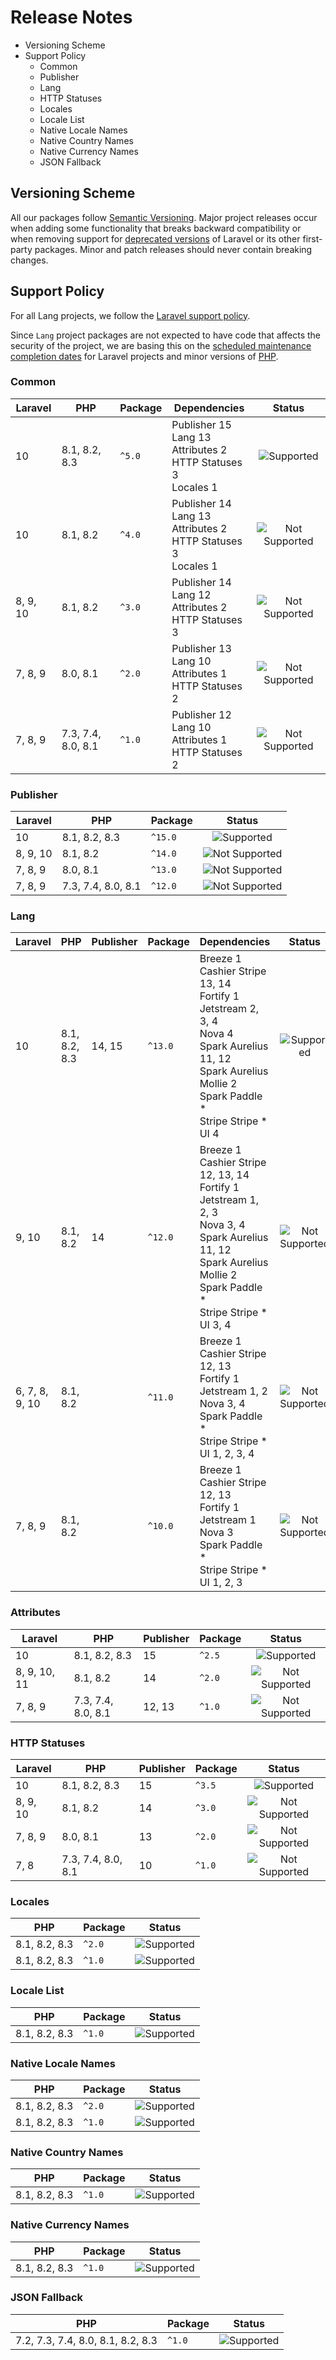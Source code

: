 # Release Notes

<tldr>

- <a anchor="versioning-scheme" summary="">Versioning Scheme</a>
- <a anchor="support-policy" summary="">Support Policy</a>
    - <a anchor="common" summary="">Common</a>
    - <a anchor="publisher" summary="">Publisher</a>
    - <a anchor="lang" summary="">Lang</a>
    - <a anchor="http-statuses" summary="">HTTP Statuses</a>
    - <a anchor="locales" summary="">Locales</a>
    - <a anchor="locale-list" summary="">Locale List</a>
    - <a anchor="native-locale-names" summary="">Native Locale Names</a>
    - <a anchor="native-country-names" summary="">Native Country Names</a>
    - <a anchor="native-currency-names" summary="">Native Currency Names</a>
    - <a anchor="json-fallback" summary="">JSON Fallback</a>

</tldr>

## Versioning Scheme

All our packages follow [Semantic Versioning](https://semver.org).
Major project releases occur when adding some functionality that breaks backward compatibility or when removing support
for [deprecated versions](https://laravel.com/docs/releases) of Laravel or its other first-party packages.
Minor and patch releases should never contain breaking changes.

## Support Policy

For all Lang projects, we follow the [Laravel support policy](https://laravel.com/docs/releases).

Since `Lang` project packages are not expected to have code that affects the security of the project, we are
basing this on the [scheduled maintenance completion dates](https://laravel.com/docs/releases#support-policy)
for Laravel projects and minor versions of [PHP](https://www.php.net).

### Common

| Laravel  | PHP                | Package | Dependencies                                                                |                 Status                  |
|----------|--------------------|---------|-----------------------------------------------------------------------------|:---------------------------------------:|
| 10       | 8.1, 8.2, 8.3      | `^5.0`  | Publisher 15<br/>Lang 13<br/>Attributes 2<br/>HTTP Statuses 3<br/>Locales 1 |     ![Supported](%badge-supported%)     |
| 10       | 8.1, 8.2           | `^4.0`  | Publisher 14<br/>Lang 13<br/>Attributes 2<br/>HTTP Statuses 3<br/>Locales 1 | ![Not Supported](%badge-not-supported%) |
| 8, 9, 10 | 8.1, 8.2           | `^3.0`  | Publisher 14<br/>Lang 12<br/>Attributes 2<br/>HTTP Statuses 3               | ![Not Supported](%badge-not-supported%) |
| 7, 8, 9  | 8.0, 8.1           | `^2.0`  | Publisher 13<br/>Lang 10<br/>Attributes 1<br/>HTTP Statuses 2               | ![Not Supported](%badge-not-supported%) |
| 7, 8, 9  | 7.3, 7.4, 8.0, 8.1 | `^1.0`  | Publisher 12<br/>Lang 10<br/>Attributes 1<br/>HTTP Statuses 2               | ![Not Supported](%badge-not-supported%) |

### Publisher

| Laravel  | PHP                | Package |                 Status                  |
|----------|--------------------|---------|:---------------------------------------:|
| 10       | 8.1, 8.2, 8.3      | `^15.0` |     ![Supported](%badge-supported%)     |
| 8, 9, 10 | 8.1, 8.2           | `^14.0` | ![Not Supported](%badge-not-supported%) |
| 7, 8, 9  | 8.0, 8.1           | `^13.0` | ![Not Supported](%badge-not-supported%) |
| 7, 8, 9  | 7.3, 7.4, 8.0, 8.1 | `^12.0` | ![Not Supported](%badge-not-supported%) |

### Lang

| Laravel        | PHP           | Publisher | Package | Dependencies                                                                                                                                                                                      |                 Status                  |
|----------------|---------------|-----------|---------|---------------------------------------------------------------------------------------------------------------------------------------------------------------------------------------------------|:---------------------------------------:|
| 10             | 8.1, 8.2, 8.3 | 14, 15    | `^13.0` | Breeze 1<br/>Cashier Stripe 13, 14<br/>Fortify 1<br/>Jetstream 2, 3, 4<br/>Nova 4<br/>Spark Aurelius 11, 12<br/>Spark Aurelius Mollie 2<br/>Spark Paddle *<br/>Stripe Stripe *<br/>UI 4           |     ![Supported](%badge-supported%)     |
| 9, 10          | 8.1, 8.2      | 14        | `^12.0` | Breeze 1<br/>Cashier Stripe 12, 13, 14<br/>Fortify 1<br/>Jetstream 1, 2, 3<br/>Nova 3, 4<br/>Spark Aurelius 11, 12<br/>Spark Aurelius Mollie 2<br/>Spark Paddle *<br/>Stripe Stripe *<br/>UI 3, 4 | ![Not Supported](%badge-not-supported%) |
| 6, 7, 8, 9, 10 | 8.1, 8.2      |           | `^11.0` | Breeze 1<br/>Cashier Stripe 12, 13<br/>Fortify 1<br/>Jetstream 1, 2<br/>Nova 3, 4<br/>Spark Paddle *<br/>Stripe Stripe *<br/>UI 1, 2, 3, 4                                                        | ![Not Supported](%badge-not-supported%) |
| 7, 8, 9        | 8.1, 8.2      |           | `^10.0` | Breeze 1<br/>Cashier Stripe 12, 13<br/>Fortify 1<br/>Jetstream 1<br/>Nova 3<br/>Spark Paddle *<br/>Stripe Stripe *<br/>UI 1, 2, 3                                                                 | ![Not Supported](%badge-not-supported%) |

### Attributes

| Laravel      | PHP                | Publisher | Package |                 Status                  |
|--------------|--------------------|-----------|---------|:---------------------------------------:|
| 10           | 8.1, 8.2, 8.3      | 15        | `^2.5`  |     ![Supported](%badge-supported%)     |
| 8, 9, 10, 11 | 8.1, 8.2           | 14        | `^2.0`  | ![Not Supported](%badge-not-supported%) |
| 7, 8, 9      | 7.3, 7.4, 8.0, 8.1 | 12, 13    | `^1.0`  | ![Not Supported](%badge-not-supported%) |

### HTTP Statuses

| Laravel  | PHP                | Publisher | Package |                 Status                  |
|----------|--------------------|-----------|---------|:---------------------------------------:|
| 10       | 8.1, 8.2, 8.3      | 15        | `^3.5`  |     ![Supported](%badge-supported%)     |
| 8, 9, 10 | 8.1, 8.2           | 14        | `^3.0`  | ![Not Supported](%badge-not-supported%) |
| 7, 8, 9  | 8.0, 8.1           | 13        | `^2.0`  | ![Not Supported](%badge-not-supported%) |
| 7, 8     | 7.3, 7.4, 8.0, 8.1 | 10        | `^1.0`  | ![Not Supported](%badge-not-supported%) |

### Locales

| PHP           | Package |             Status              |
|---------------|---------|:-------------------------------:|
| 8.1, 8.2, 8.3 | `^2.0`  | ![Supported](%badge-supported%) |
| 8.1, 8.2, 8.3 | `^1.0`  | ![Supported](%badge-supported%) |

### Locale List

| PHP           | Package |             Status              |
|---------------|---------|:-------------------------------:|
| 8.1, 8.2, 8.3 | `^1.0`  | ![Supported](%badge-supported%) |

### Native Locale Names

| PHP           | Package |             Status              |
|---------------|---------|:-------------------------------:|
| 8.1, 8.2, 8.3 | `^2.0`  | ![Supported](%badge-supported%) |
| 8.1, 8.2, 8.3 | `^1.0`  | ![Supported](%badge-supported%) |

### Native Country Names

| PHP           | Package |             Status              |
|---------------|---------|:-------------------------------:|
| 8.1, 8.2, 8.3 | `^1.0`  | ![Supported](%badge-supported%) |

### Native Currency Names

| PHP           | Package |             Status              |
|---------------|---------|:-------------------------------:|
| 8.1, 8.2, 8.3 | `^1.0`  | ![Supported](%badge-supported%) |

### JSON Fallback

| PHP                               | Package |             Status              |
|-----------------------------------|---------|:-------------------------------:|
| 7.2, 7.3, 7.4, 8.0, 8.1, 8.2, 8.3 | `^1.0`  | ![Supported](%badge-supported%) |
